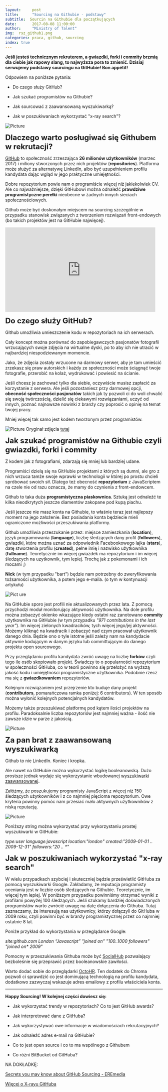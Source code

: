 ```yaml
---
layout:     post
title:      "Sourcing na Githubie - podstawy"
subtitle:  Sourcin na Githubie dla początkujących
date:       2017-08-08 11:00:00 
author:     "Ministry of Talent"
img:  rsz_github1.png
categories: praca, github, sourcing
index: true
---
```


<b>Jeśli jesteś technicznym rekruterem, a gwiazdki, forki i commity brzmią dla ciebie jak rapowy slang, to najwyższa pora to zmienić. Dzisiaj serwujemy podstawy sourcingu na GitHubie! Bon appétit!</b>

Odpowiem na poniższe pytania:

-  Do czego służy GitHub?

-  Jak szukać programistów na Githubie?

-  Jak sourcować z zaawansowaną wyszukiwarką? 

-  Jak w poszukiwaniach wykorzystać "x-ray search"?


 <img src="/images/monitor.jpg" class="img-responsive" alt="Picture">

<b><font size="5,5">Dlaczego warto posługiwać się Githubem w rekrutacji?</font></b>

<a href="https://github.com/" target="_blank">GitHub</a>  to społeczność zrzeszająca <b>26 milionów użytkowników</b> (marzec 2017) i miliony stworzonych przez nich projektów (<b>repositories</b>). Platforma może służyć za alternatywę LinkedIn, albo być uzupełnieniem profilu kandydata dając wgląd w jego praktyczne umiejętności. 

Dobre repozytorium powie nam o programiście więcej niż jakiekolwiek CV. Ale co najważniejsze, dzięki GitHubowi można odnaleźć <b>prawdziwe programistyczne perełki</b> nieobecne w żadnych innych sieciach społecznościowych.

Github może być doskonałym miejscem na sourcing szczególnie w przypadku stanowisk związanych z tworzeniem rozwiązań front-endowych (bo takich projektów jest na GitHubie najwięcej). 


<iframe src="https://giphy.com/embed/3oD3YveOJWdwIAfZ5e" width="480" height="269" frameBorder="0" class="giphy-embed" allowFullScreen></iframe><p><a href="https://giphy.com/gifs/silicon-valley-3oD3YveOJWdwIAfZ5e"></a></p>


<b><font size="5,5">Do czego służy GitHub?</font></b>

Github umożliwia umieszczenie kodu w repozytoriach na ich serwerach.
 
Cały koncept można porównać do zapobiegawczych pasjonatów fotografii wrzucających swoje zdjęcia na wirtualne dyski, po to aby ich nie utracić w najbardziej niespodziewanym momencie. 

Jako, że zdjęcia zostały wrzucone na darmowy serwer, aby je tam umieścić zrzekasz się praw autorskich i każdy ze społeczności może ściągnąć twoje fotografie, przerobić na kolaż, wydrukować i powiesić na ścianie. 

Jeśli chcesz je zachować tylko dla siebie, oczywiście musisz zapłacić za korzystanie z serwera. Ale jeśli pozostaniesz przy darmowej opcji, <b>obecność społeczności pasjonatów</b> takich jak ty pozwoli ci do woli chwalić się swoją twórczością, dzielić się ciekawymi rozwiązaniami, uczyć od innych, poznać najnowsze nowinki z branży czy poprosić o opinię na temat twojej pracy. 

Mniej więcej tak samo jest kodem tworzonym przez programistów. 


<img src="/images/lifehacker.jpg" class="img-responsive" alt="Picture">
Oryginał zdjęcia <a href="http://lifehacker.com/5983680/how-the-heck-do-i-use-github" target="_blank">tutaj</a> 


<b><font size="5,5">Jak szukać programistów na Githubie czyli gwiazdki, forki i commity</font></b>

Z kodem jak z fotografiami, zdarzają się mniej lub bardziej udane. 

Programiści dzielą się na GitHubie projektami z których są dumni, ale gro z nich wrzuca tamże swoje wprawki w technologii w której po prostu chcieli spróbować swoich sił. Dlatego też obecność <b>repozytorium</b> z JavaScriptem na czele nie od razu oznacza, że mamy do czynienia z front-endowcem. 

Github to taka duża <b>programistyczna piaskownica</b>. Sztuką jest odnaleźć te kilka nieodkrytych jeszcze diamentów zakopane pod kupą piachu. 

Jeśli jeszcze nie masz konta na Githubie, to właśnie teraz jest najlepszy moment na jego założenie. Bez posiadania konta będziecie mieli ograniczone możliwości przeszukiwania platformy.

Github umożliwia przeszukanie przez: miejsce zamieszkania (<b>location</b>), język programowania (<b>language</b>), liczbę śledzących dany profil (<b>followers</b>), gwiazdki, które można uznać za odpowiednik Facebookowego lajka (<b>stars</b>), datę stworzenia profilu (<b>created</b>), pełne imię i nazwisko użytkownika (<b>fullname</b>). Teoretycznie im więcej gwiazdek ma repozytorium i im więcej śledzących na uzytkownik, tym lepiej. Trochę jak z pokemonami i ich mocami ;)

<b>Nick</b> (w tym przypadku "bart") będzie nam potrzebny do zweryfikowania tożsamości użytkownika, a potem jego e-maila. (o tym w kontynuacji artykułu)


<img src="/images/github_all.png" class="img-responsive" alt="Pict ure">

Na GitHubie sporo jest profili nie aktualizowanych przez lata. Z pomocą przychodzi moduł monitorujący aktywność użytkownika. Na dole profilu można zobaczyć okienko wkazujące kiedy ostatni raz zanotowano <b>commity</b> użytkownika na GitHubie (w tym przypadku <i>"971 contributions in the last year"</i>). Im więcej zielonych kwadracików, tych więcej jego/jej aktywności. Możemy kliknąć na kwadracik i zobaczyć nad czym pracował użytkownik danego dnia. Będzie ono o tyle istotne jeśli zależy nam na kandydacie aktywnie kodującym w danym języku lub committującym do danego projektu open sourcowego. 

Przy przeglądaniu profilu kandydata zwróć uwagę na liczbę <b>forków</b> czyli tego ile osób skopiowało projekt. Świadczy to o popularności repozytorium w społeczności GitHuba, co w teorii powinno się przełożyć na wyższą jakość kodu i umiejętności programistyczne użytkownika. Podobnie rzecz ma się z <b>gwiazdkowaniem</b> repozytoriów.

Kolejnym rozwiązaniem jest przejrzenie kto buduje dany projekt (<b>contributors</b>, pomarańczowa ramka poniżej: 6 contributors).  W ten sposób można wyłonić kolejnych potencjalnych kandydatów. 

Możemy także przeszukiwać platformę pod kątem ilości projektów na profilu. Paradoksalnie liczba repozytoriów jest najmniej ważna - ilość nie zawsze idzie w parze z jakością.

<img src="/images/forks1.png" class="img-responsive" alt="Picture">



<b><font size="5,5">Za pan brat z zaawansowaną wyszukiwarką</font></b>

Github to nie LinkedIn. Koniec i kropka. 

Ale nawet na GitHubie można wykorzystać logikę booleanowską. Dużo prostsze jednak wydaje się wykorzystanie wbudowanej <a href="https://github.com/search/advanced" target="_blank">wyszukiwarki zaawansowanej</a>.

Załóżmy, że poszukujemy programisty JavaScript z więcej niż 150 śledzących użytkowników i z co najmniej pięcioma repozytorium. Owe kryteria powinny pomóc nam przesiać mało aktywnych użytkowników z niską reputacją.

<img src="/images/github_advanced_search.png" class="img-responsive" alt="Picture">


Poniższy string można wykorzystać przy wykorzystaniu prostej wyszukiwarki w GitHubie:

<i>type:user language:javascript location:"london" created:"2009-01-01 .. 2009-12-31" followers:"20 .. *"</i>


<b><font size="5,5">Jak w poszukiwaniach wykorzystać "x-ray search"</font></b>


W wielu przypadkach szybciej i skuteczniej będzie prześwietlić GitHuba za pomocą wyszukiwarki Google. 
Zakładamy, że reputacja programisty oceniania jest w liczbie osób śledzących na Githubie. Teoretycznie, im więcej tym lepiej. W poniższym przypadku powinniśmy otrzymać wyniki z profilami powyżej 100 śledzących. 
Jeśli szukamy bardziej doświadczonych programistów warto zwrócić uwagę na datę dołączenia do Githuba. Tutaj zaznaczamy, że interesują nas użytkownicy, którzy dołączyli do GitHuba w 2009 roku, czyli powinni być w branży programistycznej przez co najmniej ostatnie 8 lat.

Poniże przykład do wykorzystania w przeglądarce Google:

<i>site:github.com London “Javascript” "joined on" "100..1000 followers" "joined on* 2009"</i>




Pomocny w przeszukiwania Githuba może być <a href="https://source.socialtalent.co/" target="_blank">SocialHub</a> pozwalający bezboleśnie się przeprawić przez booleanowskie zawiłości. 

Warto dodać sobie do przeglądarki <a href="https://chrome.google.com/webstore/detail/octohr/beiklbdjdmfkgchmiabjejdlpaoicbef/" target="_blank"> OctoHR</a>. Ten dodatek do Chroma pozwoli ci  sprawdzić co jest dominującą technologią na profilu kandydata, dodatkowo zazwyczaj wskazuje adres emailowy z profilu właściciela konta. 

----------------------------


<b>Happy Sourcing! 
W kolejnej części dowiesz się:</b>


- Jak wykorzystać trendy w repozytoriach? Co to jest GitHub awards?

- Jak interpretować dane z GitHuba?

- Jak wykorzystywać owe informacje w wiadomościach rekrutacyjnych? 

- Jak odnaleźć adres e-mail na GitHubie?

- Co to jest open source i co to ma wspólnego z Githubem

- Co różni BitBucket od GitHuba?


NA DOKŁADKĘ:

<a href="https://www.eremedia.com/sourcecon/secrets-you-may-not-know-about-github-sourcing/" target="_blank"> Secrets you may know about GitHub Sourcing - EREmedia </a>

<a href="http://booleanstrings.com/2017/06/03/lesser-known-github-sourcing-tips/" target="_blank"> Więcej o X-rayu GitHuba </a> 